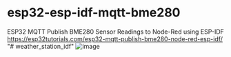 # esp32-esp-idf-mqtt-bme280
ESP32 MQTT Publish BME280 Sensor Readings to Node-Red using ESP-IDF
https://esp32tutorials.com/esp32-mqtt-publish-bme280-node-red-esp-idf/
"# weather_station_idf" 
![image](https://github.com/ThanhVan0103/example/assets/128039144/d487cc47-b05f-4763-8d78-6a3813555fd1)
